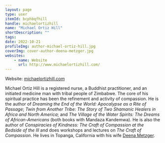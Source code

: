```yaml
---
layout: page
type: user
itemId: bcphbqfhill
handle: michaelortizhill
name: "Michael Ortiz Hill"
shortDescription: ""
tags:
date: 2022-10-21
profileImg: author-michael-ortiz-hill.jpg
coverImg: cover-author-deena-metzger.jpg
websites:
    - name: Website
      url: http://www.michaelortizhill.com/
---
```


Website: [michaelortizhill.com](http://www.michaelortizhill.com/)

Michael Ortiz Hill is a registered nurse, a Buddhist practitioner, and an initiated medicine man with tribal people of Zimbabwe. The core of his spiritual practice has been the refinement and activity of compassion. He is the author of _Dreaming the End of the World: Apocalypse as a Rite of Passage_; _Twin from Another Tribe: The Story of Two Shamanic Healers in Africa and North America_; and _The Village of the Water Spirits: The Dreams of African-Americans_ (both books with Mandaza Kandemwa). He is also the author of _Conspiracies of Kindness: The Craft of Compassion at the Bedside of the Ill_ and does workshops and lectures on _The Craft of Compassion_. He lives in Topanga, California with his wife [Deena Metzger](../@deenametzger).
